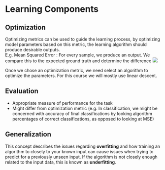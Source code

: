 # Learning Components

## Optimization
Optimizing metrics can be used to guide the learning process, by optimizing model parameters based on this metric, 
the learning algorithm should produce desirable outputs.
<br>
E.g. Mean Squared Error : For every sample, we produce an output. We compare this to the expected ground truth and determine the difference
<img src="https://render.githubusercontent.com/render/math?math=MSE = \frac{1}{N}\displaystyle\sum\limits_{i=1}^N (output-y_i)^2 ">

Once we chose an optimization metric, we need select an algorithm to optimize the parameters.
For this course we will mostly use linear descent. 

## Evaluation
- Appropriate measure of performance for the task
- Might differ from optimization metric (e.g. In classification, we might be concerned with accuracy of final classifications by looking algorithm
percentages of correct classifications, as opposed to looking at MSE)

## Generalization
This concept describes the issues regarding **overfitting** and how training an algorithm to closely to your known input can cause issues 
when trying to predict for a previously unseen input. If the algorithm is not closely enough related to the input data, this is known as
**underfitting**.


